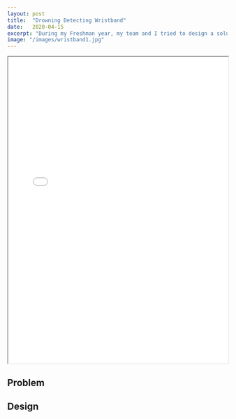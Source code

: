 ```yaml
---
layout: post
title:  "Drowning Detecting Wristband"
date:   2020-04-15
excerpt: "During my Freshman year, my team and I tried to design a solution to the problem of silent drownings in toddlers"
image: "/images/wristband1.jpg"
---
```



<iframe src="{{ "/assets/resume/Design Proposal.pdf" | absolute_url }}" alt="" frameborder="2" width="100%" height="700px" allow="fullscreen"></iframe>


<!-- <embed src="{{ "/assets/resume/Design Proposal.pdf" | absolute_url }}" alt="" frameborder="2" width="100%" height="700px" type='application/pdf'> -->
## Problem




## Design
